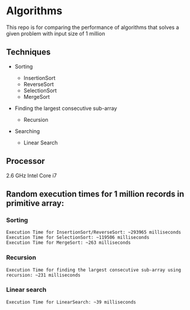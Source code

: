 # Algorithms

This repo is for comparing the performance of algorithms that solves a given problem with input size of 1 million

## Techniques

* Sorting
    * InsertionSort
    * ReverseSort
    * SelectionSort
    * MergeSort

* Finding the largest consecutive sub-array
     * Recursion

* Searching
     * Linear Search

## Processor
2.6 GHz Intel Core i7

## Random execution times for 1 million records in primitive array:

### Sorting

```
Execution Time for InsertionSort/ReverseSort: ~293965 milliseconds
Execution Time for SelectionSort: ~119506 milliseconds
Execution Time for MergeSort: ~263 milliseconds
```

### Recursion

```
Execution Time for finding the largest consecutive sub-array using recursion: ~231 milliseconds
```

### Linear search

```
Execution Time for LinearSearch: ~39 milliseconds
```